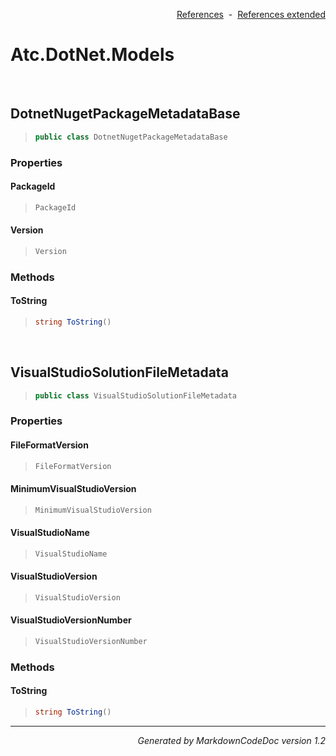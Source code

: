 <div style='text-align: right'>

[References](Index.md)&nbsp;&nbsp;-&nbsp;&nbsp;[References extended](IndexExtended.md)
</div>

# Atc.DotNet.Models

<br />

## DotnetNugetPackageMetadataBase

>```csharp
>public class DotnetNugetPackageMetadataBase
>```

### Properties

#### PackageId
>```csharp
>PackageId
>```
#### Version
>```csharp
>Version
>```
### Methods

#### ToString
>```csharp
>string ToString()
>```

<br />

## VisualStudioSolutionFileMetadata

>```csharp
>public class VisualStudioSolutionFileMetadata
>```

### Properties

#### FileFormatVersion
>```csharp
>FileFormatVersion
>```
#### MinimumVisualStudioVersion
>```csharp
>MinimumVisualStudioVersion
>```
#### VisualStudioName
>```csharp
>VisualStudioName
>```
#### VisualStudioVersion
>```csharp
>VisualStudioVersion
>```
#### VisualStudioVersionNumber
>```csharp
>VisualStudioVersionNumber
>```
### Methods

#### ToString
>```csharp
>string ToString()
>```
<hr /><div style='text-align: right'><i>Generated by MarkdownCodeDoc version 1.2</i></div>
